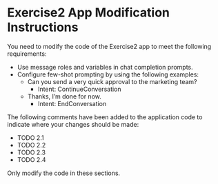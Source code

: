 ﻿# Exercise2 App Modification Instructions

You need to modify the code of the Exercise2 app to meet the following requirements:

- Use message roles and variables in chat completion prompts.
- Configure few-shot prompting by using the following examples:
  - Can you send a very quick approval to the marketing team?
    - Intent: ContinueConversation
  - Thanks, I’m done for now.
    - Intent: EndConversation

The following comments have been added to the application code to indicate where your changes should be made:

- TODO 2.1
- TODO 2.2
- TODO 2.3
- TODO 2.4

Only modify the code in these sections.
